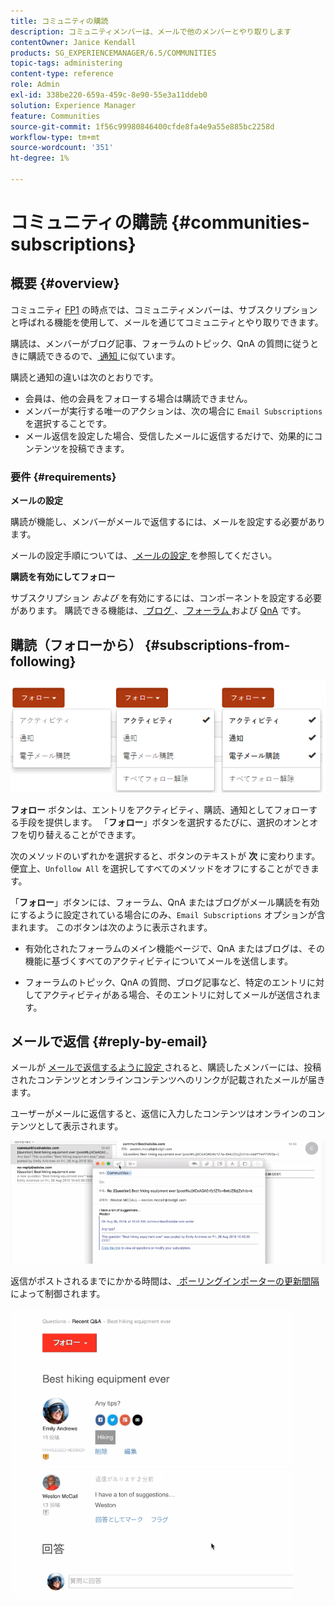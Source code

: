 ```yaml
---
title: コミュニティの購読
description: コミュニティメンバーは、メールで他のメンバーとやり取りします
contentOwner: Janice Kendall
products: SG_EXPERIENCEMANAGER/6.5/COMMUNITIES
topic-tags: administering
content-type: reference
role: Admin
exl-id: 338be220-659a-459c-8e90-55e3a11ddeb0
solution: Experience Manager
feature: Communities
source-git-commit: 1f56c99980846400cfde8fa4e9a55e885bc2258d
workflow-type: tm+mt
source-wordcount: '351'
ht-degree: 1%

---
```


# コミュニティの購読 {#communities-subscriptions}

## 概要 {#overview}

コミュニティ [FP1](deploy-communities.md#latestfeaturepack) の時点では、コミュニティメンバーは、サブスクリプションと呼ばれる機能を使用して、メールを通じてコミュニティとやり取りできます。

購読は、メンバーがブログ記事、フォーラムのトピック、QnA の質問に従うときに購読できるので、[ 通知 ](notifications.md) に似ています。

購読と通知の違いは次のとおりです。

* 会員は、他の会員をフォローする場合は購読できません。
* メンバーが実行する唯一のアクションは、次の場合に `Email Subscriptions` を選択することです。
* メール返信を設定した場合、受信したメールに返信するだけで、効果的にコンテンツを投稿できます。

### 要件 {#requirements}

**メールの設定**

購読が機能し、メンバーがメールで返信するには、メールを設定する必要があります。

メールの設定手順については、[ メールの設定 ](email.md) を参照してください。

**購読を有効にしてフォロー**

サブスクリプション *および* を有効にするには、コンポーネントを設定する必要があります。 購読できる機能は、[ ブログ ](blog-feature.md)、[ フォーラム ](forum.md) および [QnA](working-with-qna.md) です。

## 購読（フォローから） {#subscriptions-from-following}

![subscription-following](assets/subscription-following.png)

**フォロー** ボタンは、エントリをアクティビティ、購読、通知としてフォローする手段を提供します。 「**フォロー**」ボタンを選択するたびに、選択のオンとオフを切り替えることができます。

次のメソッドのいずれかを選択すると、ボタンのテキストが **次** に変わります。 便宜上、`Unfollow All` を選択してすべてのメソッドをオフにすることができます。

「**フォロー**」ボタンには、フォーラム、QnA またはブログがメール購読を有効にするように設定されている場合にのみ、`Email Subscriptions` オプションが含まれます。 このボタンは次のように表示されます。

* 有効化されたフォーラムのメイン機能ページで、QnA またはブログは、その機能に基づくすべてのアクティビティについてメールを送信します。

* フォーラムのトピック、QnA の質問、ブログ記事など、特定のエントリに対してアクティビティがある場合、そのエントリに対してメールが送信されます。

## メールで返信 {#reply-by-email}

メールが [ メールで返信するように設定 ](email.md#configure-polling-importer) されると、購読したメンバーには、投稿されたコンテンツとオンラインコンテンツへのリンクが記載されたメールが届きます。

ユーザーがメールに返信すると、返信に入力したコンテンツはオンラインのコンテンツとして表示されます。

![ メール返信 ](assets/email-reply.png)

返信がポストされるまでにかかる時間は、[ ポーリングインポーターの更新間隔 ](email.md#configure-polling-importer) によって制御されます。

![QA](assets/qa.png)
